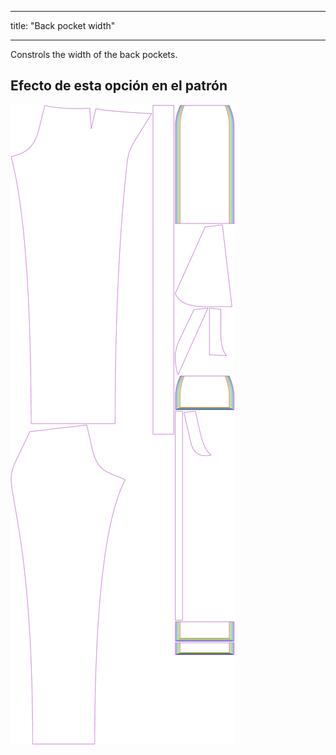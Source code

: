 - - -
title: "Back pocket width"
- - -

Constrols the width of the back pockets.

## Efecto de esta opción en el patrón

![This image shows the effect of this option by superimposing several variants that have a different value for this option](charlie_backpocketwidth_sample.svg "Effect of this option on the pattern")
